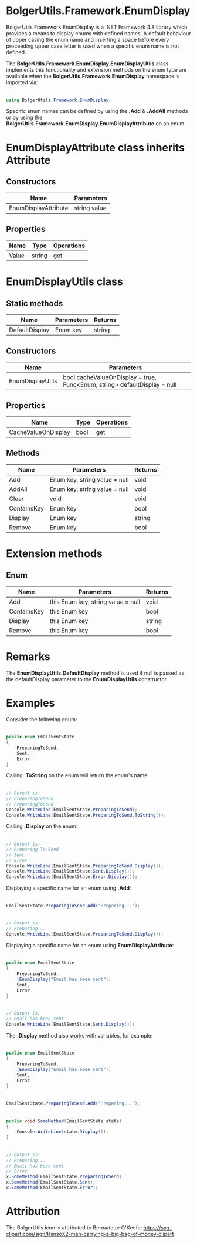# BolgerUtils.Framework.EnumDisplay

BolgerUtils.Framework.EnumDisplay is a .NET Framework 4.8 library which provides a means to display enums with defined names. A default behaviour of upper casing the enum name and inserting a space before every proceeding upper case letter is used when a specific enum name is not defined.

The **BolgerUtils.Framework.EnumDisplay.EnumDisplayUtils** class implements this functionality and extension methods on the enum type are available when the **BolgerUtils.Framework.EnumDisplay** namespace is imported via:

######

```csharp
using BolgerUtils.Framework.EnumDisplay;
```

Specific enum names can be defined by using the **.Add** & **.AddAll** methods or by using the **BolgerUtils.Framework.EnumDisplay.EnumDisplayAttribute** on an enum.

# EnumDisplayAttribute class inherits Attribute

## Constructors

Name | Parameters
--- | ---
EnumDisplayAttribute | string value

## Properties

Name | Type | Operations
--- | --- | ---
Value | string | get

# EnumDisplayUtils class

## Static methods

Name | Parameters | Returns
--- | --- | ---
DefaultDisplay | Enum key | string

## Constructors

Name | Parameters
--- | ---
EnumDisplayUtils | bool cacheValueOnDisplay = true, Func<Enum, string\>  defaultDisplay = null

## Properties

Name | Type | Operations
--- | --- | ---
CacheValueOnDisplay | bool | get

## Methods

Name | Parameters | Returns
--- | --- | ---
Add | Enum key, string value = null | void
AddAll | Enum key, string value = null | void
Clear | void | void
ContainsKey | Enum key | bool
Display | Enum key | string
Remove | Enum key | bool

# Extension methods

## Enum

Name | Parameters | Returns
--- | --- | ---
Add | this Enum key, string value = null | void
ContainsKey | this Enum key | bool
Display | this Enum key | string
Remove | this Enum key | bool

# Remarks

The **EnumDisplayUtils.DefaultDisplay** method is used if null is passed as the defaultDisplay parameter to the **EnumDisplayUtils** constructor.

# Examples

Consider the following enum:

######

```csharp
public enum EmailSentState
{
    PreparingToSend,
    Sent,
    Error
}
```

Calling **.ToString** on the enum will return the enum's name:

######

```csharp
// Output is:
// PreparingToSend
// PreparingToSend
Console.WriteLine(EmailSentState.PreparingToSend);
Console.WriteLine(EmailSentState.PreparingToSend.ToString());
```

Calling **.Display** on the enum:

######

```csharp
// Output is:
// Preparing To Send
// Sent
// Error
Console.WriteLine(EmailSentState.PreparingToSend.Display());
Console.WriteLine(EmailSentState.Sent.Display());
Console.WriteLine(EmailSentState.Error.Display());
```

Displaying a specific name for an enum using **.Add**:

######

```csharp
EmailSentState.PreparingToSend.Add("Preparing...");
```

######

```csharp
// Output is:
// Preparing...
Console.WriteLine(EmailSentState.PreparingToSend.Display());
```

Displaying a specific name for an enum using **EnumDisplayAttribute**:

######

```csharp
public enum EmailSentState
{
    PreparingToSend,
    [EnumDisplay("Email has been sent")]
    Sent,
    Error
}
```

######

```csharp
// Output is:
// Email has been sent
Console.WriteLine(EmailSentState.Sent.Display());
```

The **.Display** method also works with variables, for example:

######

```csharp
public enum EmailSentState
{
    PreparingToSend,
    [EnumDisplay("Email has been sent")]
    Sent,
    Error
}
```

######

```csharp
EmailSentState.PreparingToSend.Add("Preparing...");
```

######

```csharp
public void SomeMethod(EmailSentState state)
{
    Console.WriteLine(state.Display());
}
```

######

```csharp
// Output is:
// Preparing...
// Email has been sent
// Error
x.SomeMethod(EmailSentState.PreparingToSend);
x.SomeMethod(EmailSentState.Sent);
x.SomeMethod(EmailSentState.Error);
```

# Attribution

The BolgerUtils icon is attributed to Bernadette O'Keefe: https://svg-clipart.com/sign/RsnsoX2-man-carrying-a-big-bag-of-money-clipart

